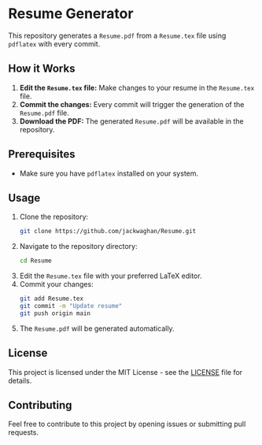 # Resume Generator

This repository generates a `Resume.pdf` from a `Resume.tex` file using `pdflatex` with every commit.

## How it Works

1. **Edit the `Resume.tex` file:** Make changes to your resume in the `Resume.tex` file.
2. **Commit the changes:** Every commit will trigger the generation of the `Resume.pdf` file.
3. **Download the PDF:** The generated `Resume.pdf` will be available in the repository.

## Prerequisites

- Make sure you have `pdflatex` installed on your system.

## Usage

1. Clone the repository:
    ```sh
    git clone https://github.com/jackwaghan/Resume.git
    ```
2. Navigate to the repository directory:
    ```sh
    cd Resume
    ```
3. Edit the `Resume.tex` file with your preferred LaTeX editor.
4. Commit your changes:
    ```sh
    git add Resume.tex
    git commit -m "Update resume"
    git push origin main
    ```
5. The `Resume.pdf` will be generated automatically.

## License

This project is licensed under the MIT License - see the [LICENSE](LICENSE) file for details.

## Contributing

Feel free to contribute to this project by opening issues or submitting pull requests.
